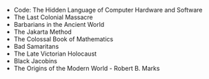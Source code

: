 - Code: The Hidden Language of Computer Hardware and Software
- The Last Colonial Massacre
- Barbarians in the Ancient World
- The Jakarta Method
- The Colossal Book of Mathematics
- Bad Samaritans
- The Late Victorian Holocaust
- Black Jacobins
- The Origins of the Modern World - Robert B. Marks
